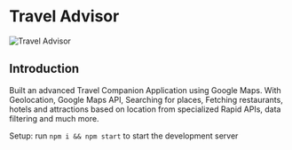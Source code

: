 # Travel Advisor

![Travel Advisor](https://i.ibb.co/qph2cZn/image.pngg)

## Introduction
Built an advanced Travel Companion Application using Google Maps. With Geolocation, Google Maps API, Searching for places, Fetching restaurants, hotels and attractions based on location from specialized Rapid APIs, data filtering and much more.


Setup: run ```npm i && npm start``` to start the development server
